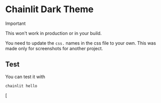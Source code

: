 # Chainlit Dark Theme

> [!IMPORTANT]
> This won't work in production or in your build.

You need to update the `css.` names in the css file to your own. This was made only for screenshots for another project. 

## Test

You can test it with 

```
chainlit hello
```
[
[](https://github.com/felipearosr/chainlit-dark-theme/blob/main/github_assets/sc.png)
